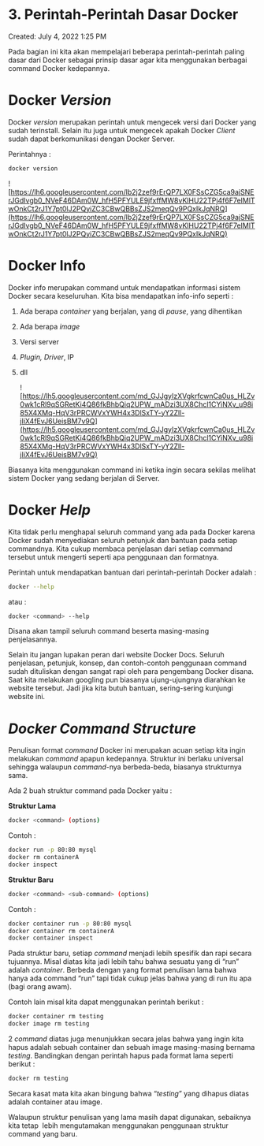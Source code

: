 # 3. Perintah-Perintah Dasar Docker

Created: July 4, 2022 1:25 PM

Pada bagian ini kita akan mempelajari beberapa perintah-perintah paling dasar dari Docker sebagai prinsip dasar agar kita menggunakan berbagai command Docker kedepannya.

# **Docker *Version***

Docker *version* merupakan perintah untuk mengecek versi dari Docker yang sudah terinstall. Selain itu juga untuk mengecek apakah Docker *Client* sudah dapat berkomunikasi dengan Docker Server.

Perintahnya :

```bash
docker version
```

![https://lh6.googleusercontent.com/lb2j2zef9rErQP7LX0FSsCZG5ca9ajSNErJGdIvgb0_NVeF46DAm0W_hfH5PFYULE9jfxffMW8vKlHU22TPj4f6F7eIMlTwOnkCt2rJ1Y7pt0lJ2PQyiZC3CBwQBBsZJS2meqQv9PQxIkJqNRQ](https://lh6.googleusercontent.com/lb2j2zef9rErQP7LX0FSsCZG5ca9ajSNErJGdIvgb0_NVeF46DAm0W_hfH5PFYULE9jfxffMW8vKlHU22TPj4f6F7eIMlTwOnkCt2rJ1Y7pt0lJ2PQyiZC3CBwQBBsZJS2meqQv9PQxIkJqNRQ)

# **Docker Info**

Docker info merupakan command untuk mendapatkan informasi sistem Docker secara keseluruhan. Kita bisa mendapatkan info-info seperti :

1. Ada berapa *container* yang berjalan, yang di *pause*, yang dihentikan
2. Ada berapa *image*
3. Versi server
4. *Plugin, Driver*, IP
5. dll
    
    ![https://lh5.googleusercontent.com/md_GJJgyIzXVgkrfcwnCa0us_HLZv0wk1cRl9qSGRetKi4Q86fkBhbQiq2UPW_mADzi3UX8Chcl1CYiNXv_u98i85X4XMq-HqV3rPRCWVxYWH4x3DlSxTY-yY2Zll-jIiX4fEvJ6UeisBM7v9Q](https://lh5.googleusercontent.com/md_GJJgyIzXVgkrfcwnCa0us_HLZv0wk1cRl9qSGRetKi4Q86fkBhbQiq2UPW_mADzi3UX8Chcl1CYiNXv_u98i85X4XMq-HqV3rPRCWVxYWH4x3DlSxTY-yY2Zll-jIiX4fEvJ6UeisBM7v9Q)
    

Biasanya kita menggunakan command ini ketika ingin secara sekilas melihat sistem Docker yang sedang berjalan di Server.

# **Docker *Help***

Kita tidak perlu menghapal seluruh command yang ada pada Docker karena Docker sudah menyediakan seluruh petunjuk dan bantuan pada setiap commandnya. Kita cukup membaca penjelasan dari setiap command tersebut untuk mengerti seperti apa penggunaan dan formatnya.

Perintah untuk mendapatkan bantuan dari perintah-perintah Docker adalah :

```bash
docker --help
```

atau :

```bash
docker <command> --help
```

Disana akan tampil seluruh command beserta masing-masing penjelasannya.

Selain itu jangan lupakan peran dari website Docker Docs. Seluruh penjelasan, petunjuk, konsep, dan contoh-contoh penggunaan command sudah dituliskan dengan sangat rapi oleh para pengembang Docker disana. Saat kita melakukan googling pun biasanya ujung-ujungnya diarahkan ke website tersebut. Jadi jika kita butuh bantuan, sering-sering kunjungi website ini.

# ***Docker Command Structure***

Penulisan format *command* Docker ini merupakan acuan setiap kita ingin melakukan *command* apapun kedepannya. Struktur ini berlaku universal sehingga walaupun *command*-nya berbeda-beda, biasanya strukturnya sama.

Ada 2 buah struktur command pada Docker yaitu :

**Struktur Lama**

```bash
docker <command> (options)
```

Contoh :

```bash
docker run -p 80:80 mysql
docker rm containerA
docker inspect
```

**Struktur Baru**

```bash
docker <command> <sub-command> (options)
```

Contoh :

```bash
docker container run -p 80:80 mysql
docker container rm containerA
docker container inspect
```

Pada struktur baru, setiap *command* menjadi lebih spesifik dan rapi secara tujuannya. Misal diatas kita jadi lebih tahu bahwa sesuatu yang di “run” adalah *container*. Berbeda dengan yang format penulisan lama bahwa hanya ada command “run” tapi tidak cukup jelas bahwa yang di run itu apa (bagi orang awam).

Contoh lain misal kita dapat menggunakan perintah berikut :

```bash
docker container rm testing
docker image rm testing
```

2 *command* diatas juga menunjukkan secara jelas bahwa yang ingin kita hapus adalah sebuah container dan sebuah image masing-masing bernama *testing*. Bandingkan dengan perintah hapus pada format lama seperti berikut :

```bash
docker rm testing
```

Secara kasat mata kita akan bingung bahwa “*testing*” yang dihapus diatas adalah container atau image.

Walaupun struktur penulisan yang lama masih dapat digunakan, sebaiknya kita tetap  lebih mengutamakan menggunakan penggunaan struktur command yang baru.